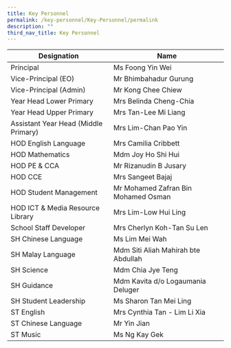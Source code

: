 ```yaml
---
title: Key Personnel
permalink: /key-personnel/Key-Personnel/permalink
description: ""
third_nav_title: Key Personnel
---
```

| **Designation** | **Name** |
| --- | --- |
| Principal | Ms Foong Yin Wei |
| Vice-Principal (EO) | Mr Bhimbahadur Gurung |
| Vice-Principal (Admin) | Mr Kong Chee Chiew |
| Year Head Lower Primary | Mrs Belinda Cheng-Chia |
| Year Head Upper Primary | Mrs Tan-Lee Mi Liang |
| Assistant Year Head (Middle Primary) | Mrs Lim-Chan Pao Yin |
| HOD English Language   | Mrs Camilia Cribbett  
| HOD Mathematics   | Mdm Joy Ho Shi Hui  
|HOD PE & CCA   | Mr Rizanudin B Jusary   
| HOD CCE  | Mrs Sangeet Bajaj  |
| HOD Student Management   | Mr Mohamed Zafran Bin Mohamed Osman  
| HOD ICT & Media Resource Library  | Mrs Lim-Low Hui Ling  
| School Staff Developer  | Mrs Cherlyn Koh-Tan Su Len  |
| SH Chinese Language | Ms Lim Mei Wah |
| SH Malay Language   | Mdm Siti Aliah Mahirah bte Abdullah   |
| SH Science   | Mdm Chia Jye Teng  
| SH Guidance   | Mdm Kavita d/o Logaumania Deluger  
| SH Student Leadership | Ms Sharon Tan Mei Ling |
| ST English | Mrs Cynthia Tan - Lim Li Xia |
| ST Chinese Language | Mr Yin Jian |
| ST Music   | Ms Ng Kay Gek |


